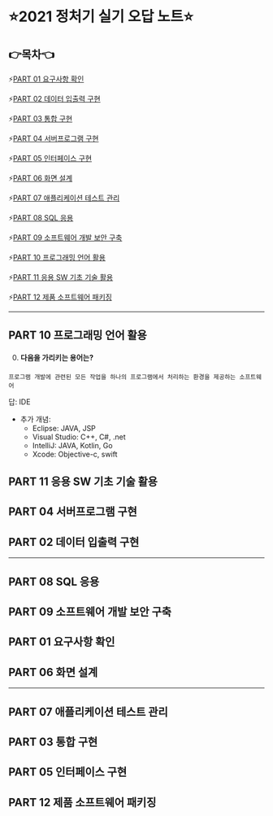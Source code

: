 # :star:2021 정처기 실기 오답 노트:star:

## 👉목차👈

⚡️[PART 01 요구사항 확인](#part-01-요구사항-확인)

⚡️[PART 02 데이터 입출력 구현](#part-02-데이터-입출력-구현)

⚡️[PART 03 통합 구현](#part-03-통합-구현)

⚡️[PART 04 서버프로그램 구현](#part-04-서버프로그램-구현)

⚡️[PART 05 인터페이스 구현](#part-04-인터페이스-구현)

⚡️[PART 06 화면 설계](#part-06-화면-설계)

⚡️[PART 07 애플리케이션 테스트 관리](#part-07-애플리케이션-테스트-관리)

⚡️[PART 08 SQL 응용](#part-08-sql-응용)

⚡️[PART 09 소프트웨어 개발 보안 구축](#part-09-소프트웨어-개발-보안-구축)

⚡️[PART 10 프로그래밍 언어 활용](#part-10-프로그래밍-언어-활용)

⚡️[PART 11 응용 SW 기초 기술 활용](#part-11-응용-sw-기초-기술-활용)

⚡️[PART 12 제품 소프트웨어 패키징](#part-12-제품-소프트웨어-패키징)

<hr>

## PART 10 프로그래밍 언어 활용

000. #### 다음을 가리키는 용어는?

```
프로그램 개발에 관련된 모든 작업을 하나의 프로그램에서 처리하는 환경을 제공하는 소프트웨어
```

답: IDE

- 추가 개념:
  - Eclipse: JAVA, JSP
  - Visual Studio: C++, C#, .net
  - IntelliJ: JAVA, Kotlin, Go
  - Xcode: Objective-c, swift


## PART 11 응용 SW 기초 기술 활용

## PART 04 서버프로그램 구현

## PART 02 데이터 입출력 구현
---
## PART 08 SQL 응용

## PART 09 소프트웨어 개발 보안 구축

## PART 01 요구사항 확인

## PART 06 화면 설계
---
## PART 07 애플리케이션 테스트 관리

## PART 03 통합 구현

## PART 05 인터페이스 구현

## PART 12 제품 소프트웨어 패키징


